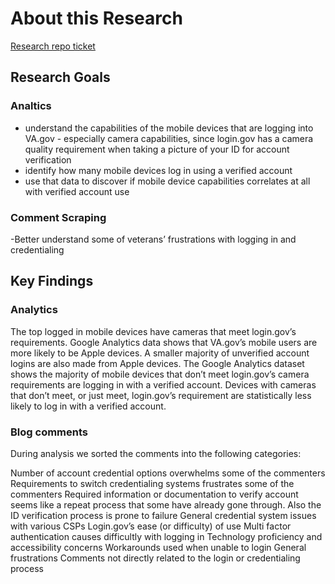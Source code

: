 # About this Research

[Research repo ticket](https://github.com/department-of-veterans-affairs/va.gov-research-repository/issues/256)

## Research Goals

### Analtics
- understand the capabilities of the mobile devices that are logging into VA.gov - especially camera capabilities, since login.gov has a camera quality requirement when taking a picture of your ID for account verification
- identify how many mobile devices log in using a verified account
- use that data to discover if mobile device capabilities correlates at all with verified account use

### Comment Scraping
-Better understand some of veterans’ frustrations with logging in and credentialing


## Key Findings

### Analytics
The top logged in mobile devices have cameras that meet login.gov’s requirements.
Google Analytics data shows that VA.gov’s mobile users are more likely to be Apple devices. A smaller majority of unverified account logins are also made from Apple devices.
The Google Analytics dataset shows the majority of mobile devices that don’t meet login.gov’s camera requirements are logging in with a verified account.
Devices with cameras that don’t meet, or just meet, login.gov’s requirement are statistically less likely to log in with a verified account.

### Blog comments
During analysis we sorted the comments into the following categories:

Number of account credential options overwhelms some of the commenters
Requirements to switch credentialing systems frustrates some of the commenters
Required information or documentation to verify account seems like a repeat process that some have already gone through. Also the ID verification process is prone to failure
General credential system issues with various CSPs
Login.gov’s ease (or difficulty) of use
Multi factor authentication causes difficultly with logging in
Technology proficiency and accessibility concerns
Workarounds used when unable to login
General frustrations
Comments not directly related to the login or credentialing process
